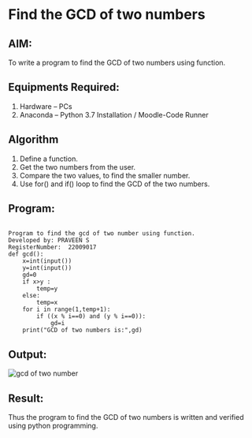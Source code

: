 # Find the GCD of two numbers

## AIM:
To write a program to find the GCD of two numbers using function.

## Equipments Required:
1. Hardware – PCs
2. Anaconda – Python 3.7 Installation / Moodle-Code Runner

## Algorithm
1. Define a function.
2. Get the two numbers from the user.
3. Compare the two values, to find the smaller number.
4. Use for() and if() loop to find the GCD of the two numbers.

## Program:
```

Program to find the gcd of two number using function.
Developed by: PRAVEEN S
RegisterNumber:  22009017
def gcd():
    x=int(input())
    y=int(input()) 
    gd=0
    if x>y :
        temp=y
    else:
        temp=x
    for i in range(1,temp+1):
        if ((x % i==0) and (y % i==0)):
            gd=i
    print("GCD of two numbers is:",gd)

```

## Output:
![gcd of two number](sss.png)


## Result:
Thus the program to find the GCD of two numbers is written and verified using python programming.
